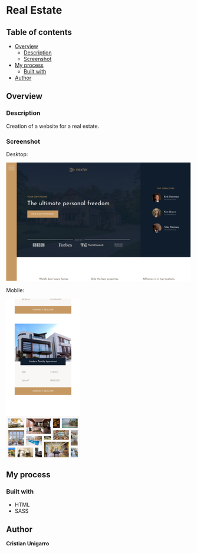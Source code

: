 # Real Estate

## Table of contents

- [Overview](#overview)
  - [Description](#description)
  - [Screenshot](#screenshot)
- [My process](#my-process)
  - [Built with](#built-with)
- [Author](#author)

## Overview

### Description

Creation of a website for a real estate.

### Screenshot

Desktop:

<img src="img/screenshots/desktop.png" alt="desktop" width="500"/>

Mobile:

<img src="img/screenshots/mobile.png" alt="mobile" width="200"/>

## My process

### Built with

- HTML
- SASS

## Author

**Cristian Unigarro**

